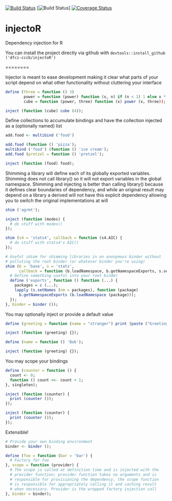 [![Build Status](https://travis-ci.org/dfci-cccb/injectoR.svg?branch=master)](https://travis-ci.org/dfci-cccb/injectoR) [![Build Status](https://ci.appveyor.com/api/projects/status/github/dfci-cccb/injectoR?svg=true)] [![Coverage Status](https://coveralls.io/repos/dfci-cccb/injectoR/badge.svg)](https://coveralls.io/r/dfci-cccb/injectoR)

injectoR
========

Dependency injection for R

You can install the project directly via github with ```devtools::install_github ('dfci-cccb/injectoR')```

========

Injector is meant to ease development making it clear what parts of your script depend on what
other functionality without cluttering your interface

```R
define (three = function () 3)
        power = function (power) function (x, n) if (n < 1) 1 else x * power (x, n - 1),
        cube = function (power, three) function (x) power (x, three));

inject (function (cube) cube (4));
```

Define collections to accumulate bindings and have the collection injected as a (optionally
named) list

```R
add.food <- multibind ('food')

add.food (function () 'pizza');
multibind ('food') (function () 'ice cream');
add.food (pretzel = function () 'pretzel');

inject (function (food) food);
```

Shimming a library will define each of its globally exported variables. Shimming does not call
library() so it will not export variables in the global namespace. Shimming and injecting is
better than calling library() because it defines clear boundaries of dependency, and while an
original result may depend on a library a derived will not have this explicit dependency 
allowing you to switch the original implementations at will

```R
shim ('agrmt');

inject (function (modes) {
  # do stuff with modes()
});

shim (s4 = 'stats4', callback = function (s4.AIC) {
  # do stuff with stats4's AIC()
});

# Useful idiom for shimming libraries in an anonymous binder without
# polluting the root binder (or whatever binder you're using)
shim (b = 'base', s = 'stats',
      callback = function (b.loadNamespace, b.getNamespaceExports, s.setNames) {
  # Define something useful into your root binder
  define ('exports', function () function (...) {
    packages = c (...);
    lapply (s.setNames (nm = packages), function (package)
      b.getNamespaceExports (b.loadNamespace (package)));
  });
}, binder = binder ());
```

You may optionally inject or provide a default value

```R
define (greeting = function (name = "stranger") print (paste ("Greetings,", name)));

inject (function (greeting) {});

define (name = function () 'Bob');

inject (function (greeting) {});
```

You may scope your bindings

```R
define (counter = function () {
  count <- 0;
  function () count <<- count + 1;
}, singleton);

inject (function (counter) {
  print (counter ());
});

inject (function (counter) {
  print (counter ());
});
```

Extensible!

```R
# Provide your own binding environment
binder <- binder ();

define (foo = function (bar = 'bar') {
  # Factory for foo
}, scope = function (provider) {
  # The scope is called at definition time and is injected with the
  # provider function; provider function takes no arguments and is
  # responsible for provisioning the dependency, the scope function
  # is responsible for appropriately calling it and caching result
  # when necessary. Provider is the wrapped factory injection call
}, binder = binder);
```